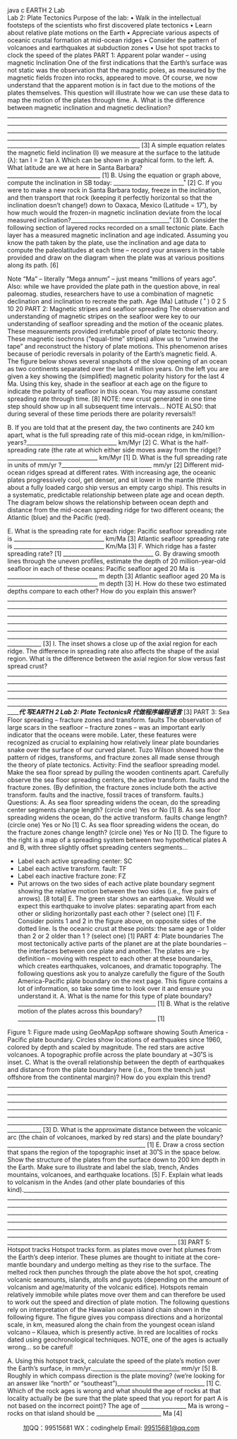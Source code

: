 java c
EARTH 2 Lab   
Lab 2:	Plate	Tectonics
Purpose	of	the	lab:
• Walk	in	the	intellectual	footsteps	of	the	scientists	who	first	discovered	plate	tectonics
• Learn	about	relative	plate	motions	on	the	Earth
• Appreciate	various	aspects	of	oceanic	crustal	formation	at	mid-ocean	ridges
• Consider	the	pattern	of	volcanoes	and	earthquakes	at subduction	zones
• Use	hot	spot	tracks	to	clock	the	speed	of	the	plates
PART	1:	Apparent	polar	wander	– using	magnetic	Inclination
One	of	the	first	indications	that	the	Earth’s	surface	was	not	static	was	the	observation	that	the	magnetic poles,	as	measured	by	the	magnetic	fields	frozen	into	rocks,	appeared	to	move.	Of	course,	we	now	understand that	the	apparent	motion	is	in	fact	due	to	the	motions	of	the	plates	themselves.		This	question	will	illustrate how	we	can	use	these	data	to	map	the	motion	of	the	plates	through	time.
A.	What	is	the	difference	between	magnetic	inclination and	magnetic	declination?_______________________________________________________________________________________________________________________________________________________________________________________________________________________________________________________________________________________________________________________________________________________________________	[3]
A simple	equation	relates	the	magnetic	field inclination	(I)	we	measure	at	the	surface	to	the latitude	(λ):
tan I = 2 tan   λ
Which	can	be	shown	in	graphical	form.	to	the left.
A.	 What	latitude are	we	at	here	in	Santa Barbara?_________________________________ [1]
B.		Using	the	equation	or	graph	above,	compute	the	inclination in	SB	today:		_________________________˚ 		[2]
C.		If	you	were	to	make	a	new	rock	in	Santa	Barbara	today,	freeze	in	the	inclination,	and	then	transport that	rock	(keeping	it	perfectly	horizontal	so	that	the	inclination	doesn’t	change!)	down	to	Oaxaca,	Mexico (Latitude	=	17˚),	by	how	much would	the	frozen-in	magnetic	inclination	deviate	from	the	local	measured inclination?___________________________________˚ [3]
D.	Consider	the	following	section	of	layered	rocks	recorded	on	a	small	tectonic	plate.	Each	layer	has	a measured	magnetic	inclination	and	age	indicated.	Assuming	you	know	the	path	taken	by	the	plate,	use	the inclination	and	age	data	to	compute	the	paleolatitudes	at	each	time	– record	your	answers	in	the	table provided and	draw	on	the	diagram when	the	plate	was	at	various	positions	along	its	path. [6]

Note	“Ma”	– literally	“Mega	annum”	– just	means “millions	of	years	ago”.
Also:	while	we	have	provided	the	plate	path	in	the	question	above,	in	real	paleomag. studies,	researchers	have	to	use	a	combination	of	magnetic declination	and	inclination	to	recreate	the	path.
Age (Ma)                           Latitude (	˚	)
0
2
5
10
20
PART	2:	Magnetic	stripes	and seafloor	spreading
The	observation	and	understanding	of	magnetic	stripes	on	the	seafloor	were key	to	our	understanding	of seafloor	spreading	and	the	motion	of	the	oceanic	plates.	These	measurements	provided	irrefutable	proof	of plate	tectonic	theory.	These	magnetic	isochrons	(“equal-time”	stripes)	allow	us	to	“unwind	the	tape”	and reconstruct	the	history	of	plate	motions.	This	phenomenon	arises	because	of	periodic	reversals	in	polarity	of the	Earth’s	magnetic	field.
A.		The	figure	below	shows	several	snapshots	of	the slow	opening	of	an	ocean	as	two	continents	separated over	the	last	4	million	years.	On	the	left	you	are	given	a	key	showing	the	(simplified)	magnetic	polarity history	for	the	last	4	Ma.	Using	this	key,	shade	in	the	seafloor at	each	age on	the	figure	to	indicate	the polarity of	seafloor	in	this	ocean. You	may	assume	constant	spreading	rate	through	time. [8]
NOTE:	new	crust	generated	in	one	time	step	should	show	up	in	all	subsequent	time	intervals…
NOTE	ALSO:	that	during	several	of	these	time	periods	there	are	polarity	reversals!!

B.	If	you	are	told	that	at	the	present	day,	the	two	continents	are	240	km	apart,	what	is	the	full	spreading rate of	this	mid-ocean	ridge,	in	km/million-years?________________________________	km/Myr			[2]
C.	What is	the	half-spreading	rate (the	rate	at	which	either	side	moves	away	from	the	ridge)?________________________________	km/Myr			[1]
D.	What	is	the	full	spreading	rate	in	units	of	mm/yr ?________________________________	mm/yr			[2]
Different	mid-ocean	ridges	spread	at	different	rates.	With	increasing	age,	the	oceanic	plates	progressively cool,	get	denser,	and	sit	lower	in	the	mantle	(think	about	a	fully	loaded	cargo	ship	versus	an	empty	cargo ship).	This	results	in	a	systematic,	predictable	relationship	between	plate	age	and	ocean	depth.
The	diagram below shows	the	relationship	between	ocean	depth	and	distance	from	the	mid-ocean	spreading ridge	for	two	different	oceans;	the	Atlantic (blue) and	the	Pacific (red).

E.	What	is	the	spreading	rate	for	each	ridge:
Pacific	seafloor	spreading	rate	is	________________________________	km/Ma			[3]
Atlantic	seafloor	spreading	rate	is	________________________________	Km/Ma			[3]
F.	Which	ridge	has	a	faster	spreading	rate?			[1]																		________________________________
G.	By	drawing	smooth	lines through	the	uneven	profiles,	estimate	the depth of	20	million-year-old seafloor	in	each	of	these	oceans:
Pacific	seafloor	aged	20	Ma	is	________________________________	m	depth			[3]
Atlantic	seafloor	aged	20	Ma	is	________________________________	m	depth			[3]
H.	How	do	these	two	estimated	depths	compare to	each	other?	How	do	you	explain this	answer?________________________________________________________________________________________________________________________________________________________________________________________________________________________________________________________________________________________________________________________________________________________________________________________________________________________________________________________________________________________________	[3]
I.	The	inset	shows	a	close	up	of	the	axial	region	for	each	ridge. The	difference	in	spreading	rate	also affects	the	shape	of	the	axial	region.	What	is	the	difference	between	the	axial	region	for	slow	versus fast spread	crust?_________________________________________________________________________________________________________________________________________________________________________________________________________________________________________________________________________________________________________________________________________________________________________________________________________________________________________________代 写EARTH 2 Lab 2: Plate TectonicsR
代做程序编程语言_______________________________________	[3]
PART 3:		Sea	Floor	spreading	– fracture zones	and	transform.	faults
The	observation	of	large	scars	in	the	seafloor	– fracture	zones – was	an	important	early indicator	that	the	oceans	were	mobile.	Later, these	features	were	recognized	as	crucial	to explaining	how	relatively	linear	plate boundaries	snake	over	the	surface	of	our curved	planet.	Tuzo	Wilson	showed	how	the pattern	of	ridges,	transforms,	and	fracture zones	all	made	sense	through	the	theory	of plate	tectonics.
Activity: Find	the	seafloor	spreading	model.	Make	the	sea	floor	spread by	pulling	the	wooden continents	apart.		Carefully	observe the	sea	floor	spreading	centers,	the	active	transform.	faults	and	the fracture	zones.		(By	definition,	the	fracture	zones	include	both	the	active	transform.	faults	and	the	inactive, fossil	traces	of	transform.	faults.)
Questions:
A.	As	sea	floor	spreading	widens	the	ocean,	do	the	spreading	center	segments	change	length?
(circle	one)				Yes				or				No [1]
B.	As	sea	floor	spreading	widens	the	ocean,	do	the	active	transform.	faults	change	length?
(circle	one)				Yes				or				No [1]
C.	As	sea	floor	spreading	widens	the	ocean,	do	the	fracture	zones	change	length?
(circle	one)				Yes				or				No [1]
D.	The	figure	to	the	right	is	a	map	of	a	spreading	system between	two	hypothetical	plates	A and	B,	with	three slightly	offset	spreading	centers	segments…

- Label each	active	spreading	center:		SC
- Label each	active	transform.	fault:		TF
- Label each	inactive	fracture	zone:		FZ
- Put	arrows on	the	two	sides	of	each	active	plate boundary	segment	showing	the	relative	motion	between the	two	sides	(i.e.,	five	pairs	of	arrows).    [8	total]
E.	The	green	star	shows	an	earthquake.	Would	we	expect	this	earthquake	to	involve	plates:
separating	apart	from	each	other						or					sliding	horizontally	past	each	other		 ?	(select	one)	[1]
F.	Consider	points	1	and	2	in	the	figure	above,	on	opposite	sides	of	the	dotted	line.	Is	the	oceanic	crust	at these	points:
the	same	age										or								 1	older	than	2 									or 							 2	older	than	1									?	(select	one) [1]
PART	4:	Plate	boundaries
The	most	tectonically	active	parts	of	the	planet	are	at	the	plate	boundaries – the	interfaces	between	one plate	and	another.	The	plates	are	– by	definition	– moving	with	respect	to	each	other	at	these	boundaries, which	creates	earthquakes,	volcanoes,	and	dramatic	topography.
The	following	questions	ask	you	to	analyze carefully	the	figure	of	the	South	America-Pacific	plate boundary on	the	next	page.	This	figure	contains	a	lot	of	information,	so	take	some	time	to	look	over	it	and ensure	you	understand	it.
A.	What	is	the	name for	this	type	of	plate	boundary?_________________________________________________	[1]
B.	What	is	the	relative	motion of	the	plates	across	this	boundary?_________________________________________________	[1]

Figure 1: Figure made using GeoMapApp software showing South America - Pacific plate boundary. Circles show locations of earthquakes since 1960, colored by depth and scaled by magnitude. The red stars are active volcanoes. A topographic profile across the plate boundary at ~30˚S is inset.
C.	What	is	the	overall	relationship between	the	depth	of	earthquakes	and	distance	from	the	plate boundary	here (i.e.,	from	the	trench	just	offshore	from	the	continental	margin)?	How	do	you	explain this trend?________________________________________________________________________________________________________________________________________________________________________________________________________________________________________________________________________________________________________________________________________________________________________________________________________________________________________________________________________________________________	[3]
D.	What	is	the	approximate	distance between	the	volcanic	arc (the	chain	of	volcanoes,	marked	by	red stars)	and	the	plate	boundary?_________________________________________________	[1]
E.	Draw	a	cross	section that	spans	the	region	of	the topographic	inset at	30˚S	in	the	space below.	Show the	structure	of	the	plates	from	the	surface	down	to	200	km	depth	in the	Earth.	Make	sure	to	illustrate and	label the	slab,	trench,	Andes	mountains,	volcanoes,	and	earthquake	locations. [5]
F.	Explain what	leads	to	volcanism	in	the	Andes	(and	other	plate	boundaries	of	this	kind)._________________________________________________________________________________________________________________________________________________________________________________________________________________________________________________________________________________________________________________________________________________________________________________________________________________________________________________________________________________________________________________________________________________________________________________________________________________________	[3]
PART	5:	Hotspot	tracks
Hotspot	tracks	form.	as	plates	move	over	hot	plumes	from	the	Earth’s	deep	interior.	These	plumes	are thought	to	initiate	at	the	core-mantle	boundary	and	undergo	melting	as	they	rise	to	the	surface.	The	melted rock	then	punches	through	the	plate	above	the	hot	spot,	creating	volcanic	seamounts,	islands,	atolls	and guyots	(depending	on	the	amount	of	volcanism	and	age/maturity	of	the	volcanic	edifice). Hotspots	remain relatively	immobile	while	plates	move	over	them	and	can	therefore	be	used	to	work	out	the	speed	and direction	of	plate	motion.
The	following	questions	rely	on	interpretation	of	the	Hawaiian	ocean	island	chain	shown	in	the	following figure.	The	figure	gives	you	compass	directions	and	a	horizontal	scale,	in	km,	measured	along	the	chain from	the	youngest	ocean	island volcano	– Kilauea,	which	is	presently	active.	In	red	are	localities	of	rocks dated	using	geochronological	techniques.
NOTE,	one	of	the	ages is	actually wrong… so	be	careful!

A.	Using	this	hotspot	track,	calculate the	speed	of	the	plate’s	motion	over	the	Earth’s	surface,	in	mm/yr._______________________________	mm/yr	[5]
B.	Roughly	in which	compass	direction is	the	plate	moving? (we’re	looking	for	an	answer	like	“north”	or	“southeast”)_______________________________	[1]
C.	Which of	the	rock	ages is	wrong and	what should	the	age of	rocks	at	that	locality	actually	be (be	sure that	the	plate	speed	that	you	report	for	part	A	is	not	based	on	the	incorrect	point)?
The	age	of	________________	Ma	is	wrong	– rocks	on	that	island	should	be _______________________ Ma	[4]

         
加QQ：99515681  WX：codinghelp  Email: 99515681@qq.com
